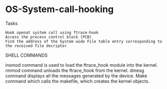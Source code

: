 # OS-System-call-hooking

   Tasks

    Hook openat system call using ftrace-hook
    Access the process control block (PCB)
    Find the address of the System wide File table entry corresponding to the received file decriptor 

SHELL COMMANDS

insmod command is used to load the ftrace_hook module into the kernel.
rmmod command unloads the ftrace_hook from the kernel.
dmesg command displays all the messages generated by the device.
Make command which calls the makefile, which creates the kernel objects.
